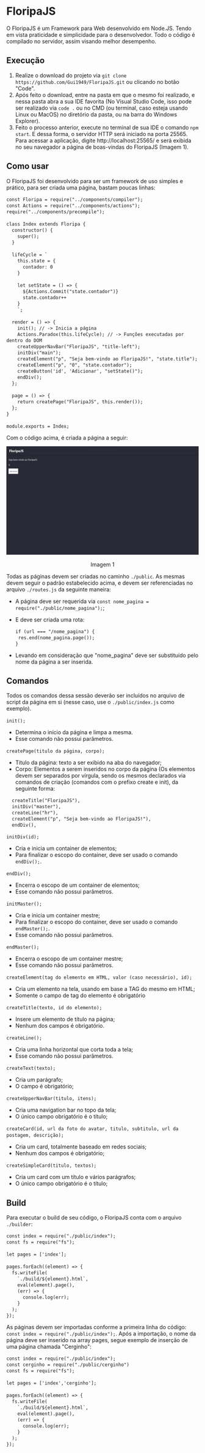 # FloripaJS

O FloripaJS é um Framework para Web desenvolvido em Node.JS. Tendo em vista praticidade e simplicidade para o desenvolvedor. Todo o código é compilado no servidor, assim visando melhor desempenho.

## Execução
  1. Realize o download do projeto via ```git clone https://github.com/Gui1949/FloripaJS.git``` ou clicando no botão "Code".
  2. Após feito o download, entre na pasta em que o mesmo foi realizado, e nessa pasta abra a sua IDE favorita (No Visual Studio Code, isso pode ser realizado via ```code .``` ou no CMD (ou terminal, caso esteja usando Linux ou MacOS) no diretório da pasta, ou na barra do Windows Explorer).
  3. Feito o processo anterior, execute no terminal de sua IDE o comando ```npm start```. E dessa forma, o servidor HTTP será iniciado na porta 25565. Para acessar a aplicação, digite http://localhost:25565/ e será exibida no seu navegador a página de boas-vindas do FloripaJS (Imagem 1).
  
## Como usar

O FloripaJS foi desenvolvido para ser um framework de uso simples e prático, para ser criada uma página, bastam poucas linhas:
```
const Floripa = require("../components/compiler");
const Actions = require("../components/actions");
require("../components/precompile");

class Index extends Floripa {
  constructor() {
    super();
  }

  lifeCycle = `
    this.state = {
      contador: 0
    }

    let setState = () => {
      ${Actions.Commit("state.contador")}
      state.contador++
    }
    `;

  render = () => {
    init(); // -> Inicia a página
    Actions.Paradox(this.lifeCycle); // -> Funções executadas por dentro do DOM 
    createUpperNavBar("FloripaJS", "title-left");
    initDiv("main");
    createElement("p", "Seja bem-vindo ao FloripaJS!", "state.title");
    createElement("p", "0", "state.contador");
    createButton('id', 'Adicionar', "setState()");
    endDiv();
  };

  page = () => {
    return createPage("FloripaJS", this.render());
  };
}

module.exports = Index;
```
Com o código acima, é criada a página a seguir:

![PrintScreen](https://github.com/Gui1949/FloripaJS/blob/master/blob/print.png)
<p align="center">Imagem 1</p>

Todas as páginas devem ser criadas no caminho ```./public```. As mesmas devem seguir o padrão estabelecido acima, e devem ser referenciadas no arquivo ```./routes.js``` da seguinte maneira:
  * A página deve ser requerida via ```const nome_pagina = require("./public/nome_pagina");```;
  * E deve ser criada uma rota:
 
      ```
      if (url === "/nome_pagina") {
       res.end(nome_pagina.page());
      }
      ```
  * Levando em consideração que "nome_pagina" deve ser substituído pelo nome da página a ser inserida.

## Comandos

Todos os comandos dessa sessão deverão ser incluídos no arquivo de script da página em si (nesse caso, use o ```./public/index.js``` como exemplo).

```init();```
  * Determina o início da página e limpa a mesma.
  * Esse comando não possui parâmetros.

```createPage(titulo da página, corpo);```
  * Título da página: texto a ser exibido na aba do navegador;
  * Corpo: Elementos a serem inseridos no corpo da página (Os elementos devem ser separados por vírgula, sendo os mesmos declarados via comandos de criação (comandos com o prefixo create e init), da seguinte forma:
  ```
    createTitle("FloripaJS"),
    initDiv("master"),
    createLine("hr"),
    createElement("p", "Seja bem-vindo ao FloripaJS!"),
    endDiv(),
  ```
  
```initDiv(id);```
  * Cria e inicia um container de elementos;
  * Para finalizar o escopo do container, deve ser usado o comando ```endDiv();```.
  
```endDiv();```
  * Encerra o escopo de um container de elementos;
  * Esse comando não possui parâmetros.

```initMaster();```
  * Cria e inicia um container mestre;
  * Para finalizar o escopo do container, deve ser usado o comando ```endMaster();```.
  * Esse comando não possui parâmetros.
  
```endMaster();```
  * Encerra o escopo de um container mestre;
  * Esse comando não possui parâmetros.

```createElement(tag do elemento em HTML, valor (caso necessário), id);```
  * Cria um elemento na tela, usando em base a TAG do mesmo em HTML;
  * Somente o campo de tag do elemento é obrigatório

```createTitle(texto, id do elemento);```
  * Insere um elemento de título na página;
  * Nenhum dos campos é obrigatório.
  
```createLine();```
  * Cria uma linha horizontal que corta toda a tela;
  * Esse comando não possui parâmetros. 
 
```createText(texto);```
  * Cria um parágrafo;
  * O campo é obrigatório;

```createUpperNavBar(titulo, itens);```
  * Cria uma navigation bar no topo da tela;
  * O único campo obrigatório é o título;

```createCard(id, url da foto do avatar, titulo, subtitulo, url da postagem, descrição);```
  * Cria um card, totalmente baseado em redes sociais;
  * Nenhum dos campos é obrigatório;

```createSimpleCard(titulo, textos);```
  * Cria um card com um título e vários parágrafos;
  * O único campo obrigatório é o título;

## Build

Para executar o build de seu código, o FloripaJS conta com o arquivo ```./builder```:

  ```
  const index = require("./public/index");
  const fs = require("fs");

  let pages = ['index'];

  pages.forEach((element) => {
    fs.writeFile(
      `./build/${element}.html`,
      eval(element).page(),
      (err) => {
        console.log(err);
      }
    );
  });
  ```

As páginas devem ser importadas conforme a primeira linha do código: ```const index = require("./public/index");```. Após a importação, o nome da página deve ser inserido na array pages, segue exemplo de inserção de uma página chamada "Cerginho":
  
    const index = require("./public/index");
    const cerginho = require("./public/cerginho")
    const fs = require("fs");

    let pages = ['index','cerginho'];

    pages.forEach((element) => {
      fs.writeFile(
        `./build/${element}.html`,
        eval(element).page(),
        (err) => {
          console.log(err);
        }
      );
    });
    

